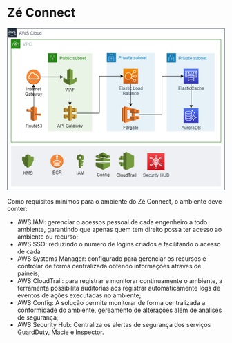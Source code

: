 # Zé Connect

![Image1](./ex-infra.png)

<p>Como requisitos minimos para o ambiente do Z&eacute; Connect, o ambiente deve conter:</p>
<ul>
<li>AWS IAM: gerenciar o acessos pessoal de cada engenheiro a todo ambiente, garantindo que apenas quem tem direito possa ter acesso ao ambiente ou recurso;</li>
<li>AWS SSO: reduzindo o numero de logins criados e facilitando o acesso de cada</li>
<li>AWS Systems Manager: configurado para gerenciar os recursos e controlar de forma centralizada obtendo informa&ccedil;&otilde;es atraves de paineis;</li>
<li>AWS CloudTrail: para registrar e monitorar continuamente o ambiente, a ferramenta possibilita auditorias aos registrar automaticamente logs de eventos de a&ccedil;&otilde;es executadas no ambiente;</li>
<li>AWS Config: A solu&ccedil;&atilde;o permite monitorar de forma centralizada a conformidade do ambiente, gereamento de altera&ccedil;&otilde;es al&eacute;m de analises de seguran&ccedil;a;</li>
<li>AWS Security Hub: Centraliza os alertas de seguran&ccedil;a dos servi&ccedil;os GuardDuty, Macie e Inspector.</li>
</ul>
